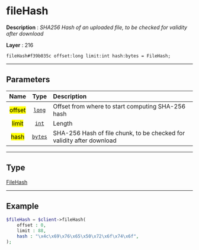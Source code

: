 # fileHash

**Description** : *SHA256 Hash of an uploaded file, to be checked for validity after download*

**Layer** : 216

```tl
fileHash#f39b035c offset:long limit:int hash:bytes = FileHash;
```

---

## Parameters

| Name | Type | Description |
| :---: | :---: | :--- |
| <mark>offset</mark> | [`long`](type/long) | Offset from where to start computing SHA-256 hash |
| <mark>limit</mark> | [`int`](type/int) | Length |
| <mark>hash</mark> | [`bytes`](type/bytes) | SHA-256 Hash of file chunk, to be checked for validity after download |

---

## Type

[FileHash](type/FileHash)

---

## Example

```php
$fileHash = $client->fileHash(
	offset : 0,
	limit : 88,
	hash : "\x4c\x69\x76\x65\x50\x72\x6f\x74\x6f",
);
```